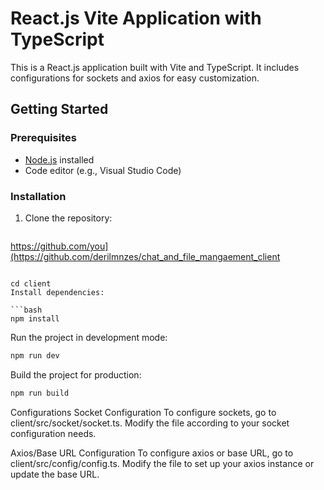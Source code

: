 # React.js Vite Application with TypeScript

This is a React.js application built with Vite and TypeScript. It includes configurations for sockets and axios for easy customization.

## Getting Started

### Prerequisites

- [Node.js](https://nodejs.org/) installed
- Code editor (e.g., Visual Studio Code)

### Installation

1. Clone the repository:

   ```bash
https://github.com/you](https://github.com/derilmnzes/chat_and_file_mangaement_client

  ```

cd client
Install dependencies:

```bash
npm install

```
Run the project in development mode:
```bash
npm run dev

```
Build the project for production:
```bash
npm run build
```


Configurations
Socket Configuration
To configure sockets, go to client/src/socket/socket.ts. Modify the file according to your socket configuration needs.

Axios/Base URL Configuration
To configure axios or base URL, go to client/src/config/config.ts. Modify the file to set up your axios instance or update the base URL.





